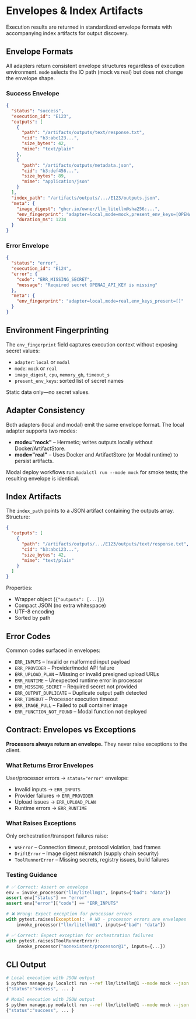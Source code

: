 # Envelopes & Index Artifacts

Execution results are returned in standardized envelope formats with accompanying index artifacts for output discovery.

## Envelope Formats

All adapters return consistent envelope structures regardless of execution environment. `mode` selects the IO path (mock vs real) but does not change the envelope shape.

### Success Envelope

```json
{
  "status": "success",
  "execution_id": "E123",
  "outputs": [
    {
      "path": "/artifacts/outputs/text/response.txt",
      "cid": "b3:abc123...",
      "size_bytes": 42,
      "mime": "text/plain"
    },
    {
      "path": "/artifacts/outputs/metadata.json",
      "cid": "b3:def456...",
      "size_bytes": 89,
      "mime": "application/json"
    }
  ],
  "index_path": "/artifacts/outputs/.../E123/outputs.json",
  "meta": {
    "image_digest": "ghcr.io/owner/llm_litellm@sha256:...",
    "env_fingerprint": "adapter=local,mode=mock,present_env_keys=[OPENAI_API_KEY]",
    "duration_ms": 1234
  }
}
```

### Error Envelope

```json
{
  "status": "error",
  "execution_id": "E124",
  "error": {
    "code": "ERR_MISSING_SECRET",
    "message": "Required secret OPENAI_API_KEY is missing"
  },
  "meta": {
    "env_fingerprint": "adapter=local,mode=real,env_keys_present=[]"
  }
}
```

## Environment Fingerprinting

The `env_fingerprint` field captures execution context without exposing secret values:

- `adapter`: `local` or `modal`
- `mode`: `mock` or `real`
- `image_digest`, `cpu`, `memory_gb`, `timeout_s`
- `present_env_keys`: sorted list of secret names

Static data only—no secret values.

## Adapter Consistency

Both adapters (local and modal) emit the same envelope format. The local adapter supports two modes:

- **mode="mock"** – Hermetic; writes outputs locally without Docker/ArtifactStore.
- **mode="real"** – Uses Docker and ArtifactStore (or Modal runtime) to persist artifacts.

Modal deploy workflows run `modalctl run --mode mock` for smoke tests; the resulting envelope is identical.

## Index Artifacts

The `index_path` points to a JSON artifact containing the outputs array. Structure:

```json
{
  "outputs": [
    {
      "path": "/artifacts/outputs/.../E123/outputs/text/response.txt",
      "cid": "b3:abc123...",
      "size_bytes": 42,
      "mime": "text/plain"
    }
  ]
}
```

Properties:

- Wrapper object (`{"outputs": [...]}`)
- Compact JSON (no extra whitespace)
- UTF-8 encoding
- Sorted by path

## Error Codes

Common codes surfaced in envelopes:

- `ERR_INPUTS` – Invalid or malformed input payload
- `ERR_PROVIDER` – Provider/model API failure
- `ERR_UPLOAD_PLAN` – Missing or invalid presigned upload URLs
- `ERR_RUNTIME` – Unexpected runtime error in processor
- `ERR_MISSING_SECRET` – Required secret not provided
- `ERR_OUTPUT_DUPLICATE` – Duplicate output path detected
- `ERR_TIMEOUT` – Processor execution timeout
- `ERR_IMAGE_PULL` – Failed to pull container image
- `ERR_FUNCTION_NOT_FOUND` – Modal function not deployed

## Contract: Envelopes vs Exceptions

**Processors always return an envelope.** They never raise exceptions to the client.

### What Returns Error Envelopes

User/processor errors → `status="error"` envelope:
- Invalid inputs → `ERR_INPUTS`
- Provider failures → `ERR_PROVIDER`
- Upload issues → `ERR_UPLOAD_PLAN`
- Runtime errors → `ERR_RUNTIME`

### What Raises Exceptions

Only orchestration/transport failures raise:
- `WsError` – Connection timeout, protocol violation, bad frames
- `DriftError` – Image digest mismatch (supply chain security)
- `ToolRunnerError` – Missing secrets, registry issues, build failures

### Testing Guidance

```python
# ✅ Correct: Assert on envelope
env = invoke_processor("llm/litellm@1", inputs={"bad": "data"})
assert env["status"] == "error"
assert env["error"]["code"] == "ERR_INPUTS"

# ❌ Wrong: Expect exception for processor errors
with pytest.raises(Exception):  # NO - processor errors are envelopes
    invoke_processor("llm/litellm@1", inputs={"bad": "data"})

# ✅ Correct: Expect exception for orchestration failures
with pytest.raises(ToolRunnerError):
    invoke_processor("nonexistent/processor@1", inputs={...})
```

## CLI Output

```bash
# Local execution with JSON output
$ python manage.py localctl run --ref llm/litellm@1 --mode mock --json
{"status":"success", ... }

# Modal execution with JSON output
$ python manage.py modalctl run --ref llm/litellm@1 --mode mock --json
{"status":"success", ... }
```

